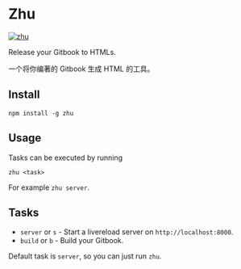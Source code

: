 # Zhu

[![zhu](http://git.oschina.net/Cweili/zhu/raw/master/zhu.png)](http://www.zdic.net/z/22/js/8457.htm)

Release your Gitbook to HTMLs.

一个将你编著的 Gitbook 生成 HTML 的工具。

## Install

```
npm install -g zhu
```

## Usage

Tasks can be executed by running

```
zhu <task>
```

For example `zhu server`.

## Tasks

* `server` or `s` - Start a livereload server on `http://localhost:8000`.
* `build` or `b` - Build your Gitbook.

Default task is `server`, so you can just run `zhu`.
